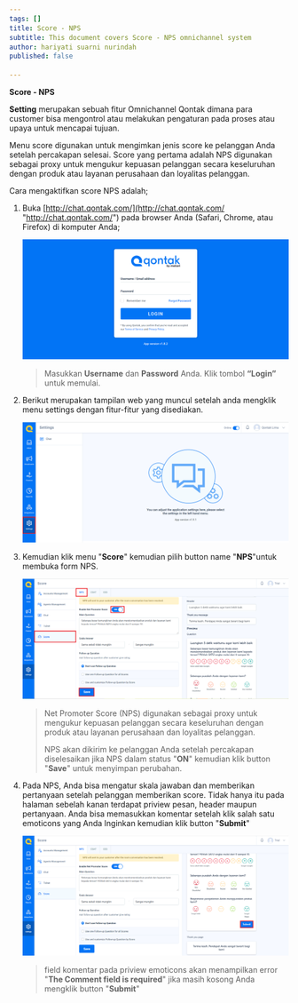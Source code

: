```yaml
---
tags: []
title: Score - NPS
subtitle: This document covers Score - NPS omnichannel system
author: hariyati suarni nurindah
published: false

---
```

**Score - NPS**

**Setting** merupakan sebuah fitur Omnichannel Qontak dimana para customer bisa mengontrol atau melakukan pengaturan pada proses atau upaya untuk mencapai tujuan.

Menu score digunakan untuk mengimkan jenis score ke pelanggan Anda setelah percakapan selesai. Score yang pertama adalah NPS digunakan sebagai proxy untuk mengukur kepuasan pelanggan secara keseluruhan dengan produk atau layanan perusahaan dan loyalitas pelanggan.

Cara mengaktifkan score NPS adalah;

1. Buka [http://chat.qontak.com/](http://chat.qontak.com/ "http://chat.qontak.com/") pada browser Anda (Safari, Chrome, atau Firefox) di komputer Anda;

   ![](/uploads/login-qontak-c.png)

   > Masukkan **Username** dan **Password** Anda. Klik tombol **“Login”** untuk memulai.
2. Berikut merupakan tampilan web yang muncul setelah anda mengklik menu settings dengan fitur-fitur yang disediakan.

   ![](/uploads/setting.PNG)
3. Kemudian klik menu "**Score**" kemudian pilih button name "**NPS**"untuk membuka form NPS.

   ![](/uploads/nps.PNG)

   > Net Promoter Score (NPS) digunakan sebagai proxy untuk mengukur kepuasan pelanggan secara keseluruhan dengan produk atau layanan perusahaan dan loyalitas pelanggan.
   >
   > NPS akan dikirim ke pelanggan Anda setelah percakapan diselesaikan jika NPS dalam status "**ON**" kemudian klik button "**Save**" untuk menyimpan perubahan.
4. Pada NPS, Anda bisa mengatur skala jawaban dan memberikan pertanyaan setelah pelanggan memberikan score. Tidak hanya itu pada halaman sebelah kanan terdapat priview pesan, header maupun pertanyaan. Anda bisa memasukkan komentar setelah klik salah satu emoticons yang Anda Inginkan kemudian klik button "**Submit**"

   ![](/uploads/nps1.PNG)

   > field komentar pada priview emoticons akan menampilkan error "**The Comment field is required**" jika masih kosong Anda mengklik button "**Submit**"